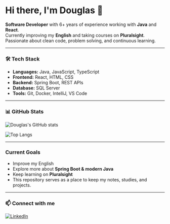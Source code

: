 # Hi there, I'm Douglas 👋  

**Software Developer** with 6+ years of experience working with **Java** and **React**.  
Currently improving my **English** and taking courses on **Pluralsight**.  
Passionate about clean code, problem solving, and continuous learning.  


---

### 🛠️ Tech Stack
- **Languages:** Java, JavaScript, TypeScript  
- **Frontend:** React, HTML, CSS  
- **Backend:** Spring Boot, REST APIs  
- **Database:** SQL Server
- **Tools:** Git, Docker, IntelliJ, VS Code  

---

### 📊 GitHub Stats
![Douglas's GitHub stats](https://github-readme-stats.vercel.app/api?username=DougBica&show_icons=true&theme=tokyonight)

![Top Langs](https://github-readme-stats.vercel.app/api/top-langs/?username=DougBica&layout=compact&theme=tokyonight)

---

###  Current Goals
- Improve my English  
- Explore more about **Spring Boot & modern Java**  
- Keep learning on **Pluralsight**
- This repository serves as a place to keep my notes, studies, and projects.

---

### 📫 Connect with me
[![LinkedIn](https://img.shields.io/badge/LinkedIn-blue?logo=linkedin&logoColor=white)](https://www.linkedin.com/in/douglas-augusto-barcelos-bica-909626a7/)  
